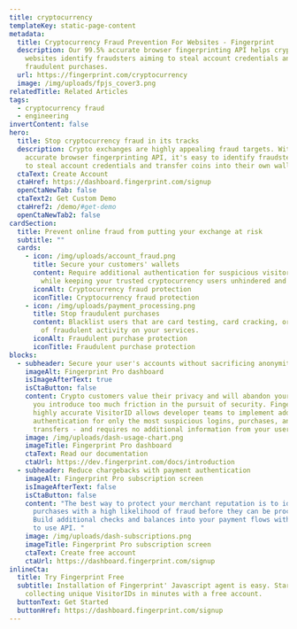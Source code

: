 ```yaml
---
title: cryptocurrency
templateKey: static-page-content
metadata:
  title: Cryptocurrency Fraud Prevention For Websites - Fingerprint
  description: Our 99.5% accurate browser fingerprinting API helps cryptocurrency
    websites identify fraudsters aiming to steal account credentials and make
    fraudulent purchases.
  url: https://fingerprint.com/cryptocurrency
  image: /img/uploads/fpjs_cover3.png
relatedTitle: Related Articles
tags:
  - cryptocurrency fraud
  - engineering
invertContent: false
hero:
  title: Stop cryptocurrency fraud in its tracks
  description: Crypto exchanges are highly appealing fraud targets. With our 99.5%
    accurate browser fingerprinting API, it's easy to identify fraudsters aiming
    to steal account credentials and transfer coins into their own wallets.
  ctaText: Create Account
  ctaHref: https://dashboard.fingerprint.com/signup
  openCtaNewTab: false
  ctaText2: Get Custom Demo
  ctaHref2: /demo/#get-demo
  openCtaNewTab2: false
cardSection:
  title: Prevent online fraud from putting your exchange at risk
  subtitle: ""
  cards:
    - icon: /img/uploads/account_fraud.png
      title: Secure your customers' wallets
      content: Require additional authentication for suspicious visitors during login
        while keeping your trusted cryptocurrency users unhindered and safe.
      iconAlt: Cryptocurrency fraud protection
      iconTitle: Cryptocurrency fraud protection
    - icon: /img/uploads/payment_processing.png
      title: Stop fraudulent purchases
      content: Blacklist users that are card testing, card cracking, or have a history
        of fraudulent activity on your services.
      iconAlt: Fraudulent purchase protection
      iconTitle: Fraudulent purchase protection
blocks:
  - subheader: Secure your user's accounts without sacrificing anonymity
    imageAlt: Fingerprint Pro dashboard
    isImageAfterText: true
    isCtaButton: false
    content: Crypto customers value their privacy and will abandon your exchange if
      you introduce too much friction in the pursuit of security. Fingerprint'
      highly accurate VisitorID allows developer teams to implement additional
      authentication for only the most suspicious logins, purchases, and
      transfers - and requires no additional information from your users.
    image: /img/uploads/dash-usage-chart.png
    imageTitle: Fingerprint Pro dashboard
    ctaText: Read our documentation
    ctaUrl: https://dev.fingerprint.com/docs/introduction
  - subheader: Reduce chargebacks with payment authentication
    imageAlt: Fingerprint Pro subscription screen
    isImageAfterText: false
    isCtaButton: false
    content: "The best way to protect your merchant reputation is to identify
      purchases with a high likelihood of fraud before they can be processed.
      Build additional checks and balances into your payment flows with our easy
      to use API. "
    image: /img/uploads/dash-subscriptions.png
    imageTitle: Fingerprint Pro subscription screen
    ctaText: Create free account
    ctaUrl: https://dashboard.fingerprint.com/signup
inlineCta:
  title: Try Fingerprint Free
  subtitle: Installation of Fingerprint' Javascript agent is easy. Start
    collecting unique VisitorIDs in minutes with a free account.
  buttonText: Get Started
  buttonHref: https://dashboard.fingerprint.com/signup
---
```

